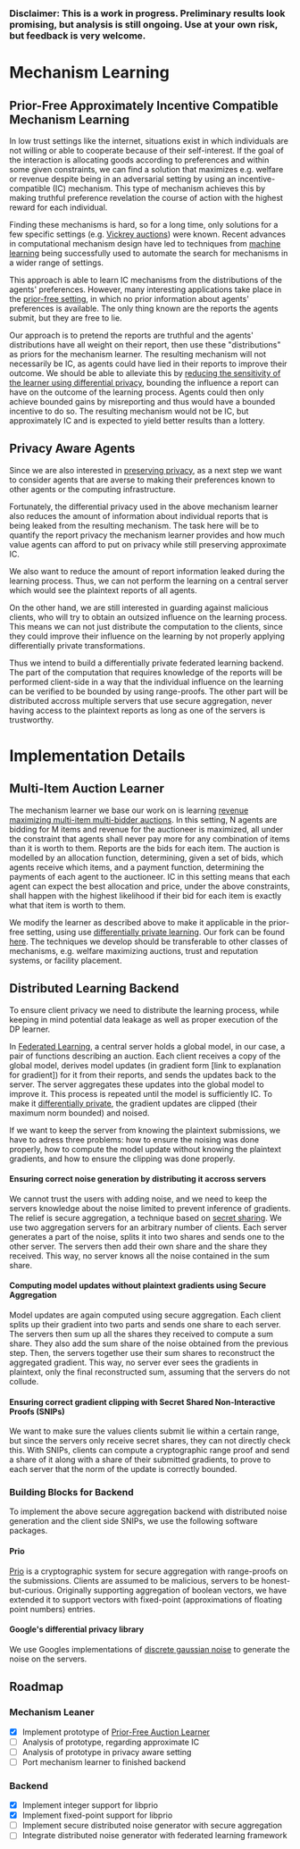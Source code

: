 ### Disclaimer: This is a work in progress. Preliminary results look promising, but analysis is still ongoing. Use at your own risk, but feedback is very welcome.

# Mechanism Learning
## Prior-Free Approximately Incentive Compatible Mechanism Learning
In low trust settings like the internet, situations exist in which individuals are not willing or able to cooperate because of their self-interest. If the goal of the interaction is allocating goods according to preferences and within some given constraints, we can find a solution that maximizes e.g. welfare or revenue despite being in an adversarial setting by using an incentive-compatible (IC) mechanism. This type of mechanism achieves this by making truthful preference revelation the course of action with the highest reward for each individual.

Finding these mechanisms is hard, so for a long time, only solutions for a few specific settings (e.g. [Vickrey auctions](https://en.wikipedia.org/wiki/Vickrey_auction)) were known. Recent advances in computational mechanism design have led to techniques from [machine learning](https://arxiv.org/pdf/1706.03459.pdf) being successfully used to automate the search for mechanisms in a wider range of settings.

This approach is able to learn IC mechanisms from the distributions of the agents' preferences. However, many interesting applications take place in the [prior-free setting](http://www.cs.tau.ac.il/~fiat/mdsem12/amd06.pdf), in which no prior information about agents' preferences is available. The only thing known are the reports the agents submit, but they are free to lie.

Our approach is to pretend the reports are truthful and the agents' distributions have all weight on their report, then use these "distributions" as priors for the mechanism learner. The resulting mechanism will not necessarily be IC, as agents could have lied in their reports to improve their outcome. We should be able to alleviate this by [reducing the sensitivity of the learner using differential privacy](http://kunaltalwar.org/papers/expmech.pdf), bounding the influence a report can have on the outcome of the learning process. Agents could then only achieve bounded gains by misreporting and thus would have a bounded incentive to do so. The resulting mechanism would not be IC, but approximately IC and is expected to yield better results than a lottery.

## Privacy Aware Agents
Since we are also interested in [preserving privacy](https://arxiv.org/pdf/1111.3350.pdf), as a next step we want to consider agents that are averse to making their preferences known to other agents or the computing infrastructure.

Fortunately, the differential privacy used in the above mechanism learner also reduces the amount of information about individual reports that is being leaked from the resulting mechanism. The task here will be to quantify the report privacy the mechanism learner provides and how much value agents can afford to put on privacy while still preserving approximate IC.

We also want to reduce the amount of report information leaked during the learning process. Thus, we can not perform the learning on a central server which would see the plaintext reports of all agents.

On the other hand, we are still interested in guarding against malicious clients, who will try to obtain an outsized influence on the learning process. This means we can not just distribute the computation to the clients, since they could improve their influence on the learning by not properly applying differentially private transformations.

Thus we intend to build a differentially private federated learning backend. The part of the computation that requires knowledge of the reports will be performed client-side in a way that the individual influence on the learning can be verified to be bounded by using range-proofs. The other part will be distributed accross multiple servers that use secure aggregation, never having access to the plaintext reports as long as one of the servers is trustworthy.

# Implementation Details
## Multi-Item Auction Learner
The mechanism learner we base our work on is learning [revenue maximizing multi-item multi-bidder auctions](https://github.com/saisrivatsan/deep-opt-auctions). In this setting, N agents are bidding for M items and revenue for the auctioneer is maximized, all under the constraint that agents shall never pay more for any combination of items than it is worth to them. Reports are the bids for each item. The auction is modelled by an allocation function, determining, given a set of bids, which agents receive which items, and a payment function, determining the payments of each agent to the auctioneer. IC in this setting means that each agent can expect the best allocation and price, under the above constraints, shall happen with the highest likelihood if their bid for each item is exactly what that item is worth to them.

We modify the learner as described above to make it applicable in the prior-free setting, using use [differentially private learning](https://github.com/tensorflow/privacy). Our fork can be found [here](https://github.com/degregat/deep-opt-auctions/). The techniques we develop should be transferable to other classes of mechanisms, e.g. welfare maximizing auctions, trust and reputation systems, or facility placement.

## Distributed Learning Backend
To ensure client privacy we need to distribute the learning process,  while keeping in mind potential data leakage as well as proper execution of the DP learner.

In [Federated Learning](https://github.com/tensorflow/federated), a central server holds a global model, in our case, a pair of functions describing an auction. Each client receives a copy of the global model, derives model updates (in gradient form [link to explanation for gradient]) for it from their reports, and sends the updates back to the server. The server aggregates these updates into the global model to improve it. This process is repeated until the model is sufficiently IC. To make it [differentially private](https://github.com/tensorflow/federated/blob/master/docs/tff_for_research.md#differential-privacy), the gradient updates are clipped (their maximum norm bounded) and noised.

If we want to keep the server from knowing the plaintext submissions, we have to adress three problems:  how to ensure the noising was done properly, how to compute the model update without knowing the plaintext gradients, and how to ensure the clipping was done properly.

#### Ensuring correct noise generation by distributing it accross servers
We cannot trust the users with adding noise, and we need to keep the servers knowledge about the noise limited to prevent inference of gradients. The relief is secure aggregation, a technique based on [secret sharing](https://mortendahl.github.io/2017/06/04/secret-sharing-part1/). We use two aggregation servers for an arbitrary number of clients. Each server generates a part of the noise, splits it into two shares and sends one to the other server. The servers then add their own share and the share they received. This way, no server knows all the noise contained in the sum share.

#### Computing model updates without plaintext gradients using Secure Aggregation
Model updates are again computed using secure aggregation. Each client splits up their gradient into two parts and sends one share to each server. The servers then sum up all the shares they received to compute a sum share. They also add the sum share of the noise obtained from the previous step. Then, the servers together use their sum shares to reconstruct the aggregated gradient. This way, no server ever sees the gradients in plaintext, only the final reconstructed sum, assuming that the servers do not collude.

#### Ensuring correct gradient clipping with Secret Shared Non-Interactive Proofs (SNIPs)
We want to make sure the values clients submit lie within a certain range, but since the servers only receive secret shares, they can not directly check this. With SNIPs, clients can compute a cryptographic range proof and send a share of it along with a share of their submitted gradients, to prove to each server that the norm of the update is correctly bounded.

### Building Blocks for Backend
To implement the above secure aggregation backend with distributed noise generation and the client side SNIPs, we use the following software packages.

#### Prio
[Prio](https://github.com/mozilla/libprio/) is a cryptographic system for secure aggregation with range-proofs on the submissions. Clients are assumed to be malicious, servers to be honest-but-curious. Originally supporting aggregation of boolean vectors, we have extended it to support vectors with fixed-point (approximations of floating point numbers) entries.

#### Google's differential privacy library 
We use Googles implementations of [discrete gaussian noise](https://github.com/google/differential-privacy) to generate the noise on the servers.

## Roadmap
### Mechanism Leaner
- [x] Implement prototype of [Prior-Free Auction Learner](https://github.com/degregat/deep-opt-auctions)
- [ ] Analysis of prototype, regarding approximate IC
- [ ] Analysis of prototype in privacy aware setting
- [ ] Port mechanism learner to finished backend

### Backend
- [x] Implement integer support for libprio
- [x] Implement fixed-point support for libprio
- [ ] Implement secure distributed noise generator with secure aggregation
- [ ] Integrate distributed noise generator with federated learning framework
